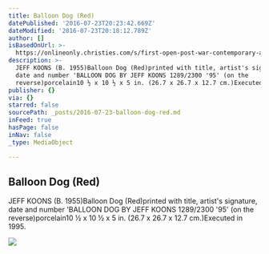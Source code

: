 ```yaml
---
title: Balloon Dog (Red)
datePublished: '2016-07-23T20:23:42.669Z'
dateModified: '2016-07-23T20:18:12.789Z'
author: []
isBasedOnUrl: >-
  https://onlineonly.christies.com/s/first-open-post-war-contemporary-art/balloon-dog-red-249/30243
description: >-
  JEFF KOONS (B. 1955)Balloon Dog (Red)printed with title, artist's signature,
  date and number 'BALLOON DOG BY JEFF KOONS 1289/2300 '95' (on the
  reverse)porcelain10 ½ x 10 ½ x 5 in. (26.7 x 26.7 x 12.7 cm.)Executed in 1995.
publisher: {}
via: {}
starred: false
sourcePath: _posts/2016-07-23-balloon-dog-red.md
inFeed: true
hasPage: false
inNav: false
_type: MediaObject

---
```

<article style=""><h1>Balloon Dog (Red)</h1><p>JEFF KOONS (B. 1955)Balloon Dog (Red)printed with title, artist's signature, date and number 'BALLOON DOG BY JEFF KOONS 1289/2300 '95' (on the reverse)porcelain10 ½ x 10 ½ x 5 in. (26.7 x 26.7 x 12.7 cm.)Executed in 1995.</p><img src="https://pccdn.perfectchannel.com/christies/live/images/item/FOPWC13615/6012334/original/NYR_13615_0249.jpg" /></article>
